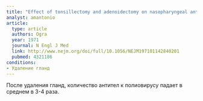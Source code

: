 ```yaml
---
title: "Effect of tonsillectomy and adenoidectomy on nasopharyngeal antibody response to poliovirus"
analyst: amantonio
article:
  type: article
  authors: Ogra
  year: 1971
  journal: N Engl J Med
  link: http://www.nejm.org/doi/full/10.1056/NEJM197101142840201
  pubmed: 4321186
conditions:
- Удаление гланд
---
```


После удаления гланд, количество антител к полиовирусу падает в среднем в 3-4 раза.
